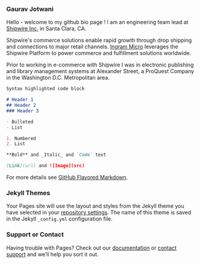 
### Gaurav Jotwani

Hello - welcome to my github bio page !
I am an engineering team lead at <a href="https://shipwire.com/">Shipwire Inc.</a> in Santa Clara, CA.

Shipwire's commerce solutions enable rapid growth through drop shipping and connections to major retail channels.
<a href="https://www.ingrammicroservices.com/">Ingram Micro</a> leverages the Shipwire Platform to power commerce and fulfillment solutions worldwide.

Prior to working in e-commerce with Shipwire I was in electronic publishing and library management systems at Alexander Street, a ProQuest Company in the Washington D.C. Metropolitan area.

```markdown
Syntax highlighted code block

# Header 1
## Header 2
### Header 3

- Bulleted
- List

1. Numbered
2. List

**Bold** and _Italic_ and `Code` text

[Link](url) and ![Image](src)
```

For more details see [GitHub Flavored Markdown](https://guides.github.com/features/mastering-markdown/).

### Jekyll Themes

Your Pages site will use the layout and styles from the Jekyll theme you have selected in your [repository settings](https://github.com/grjotwani/grjotwani.github.io/settings). The name of this theme is saved in the Jekyll `_config.yml` configuration file.

### Support or Contact

Having trouble with Pages? Check out our [documentation](https://help.github.com/categories/github-pages-basics/) or [contact support](https://github.com/contact) and we’ll help you sort it out.
